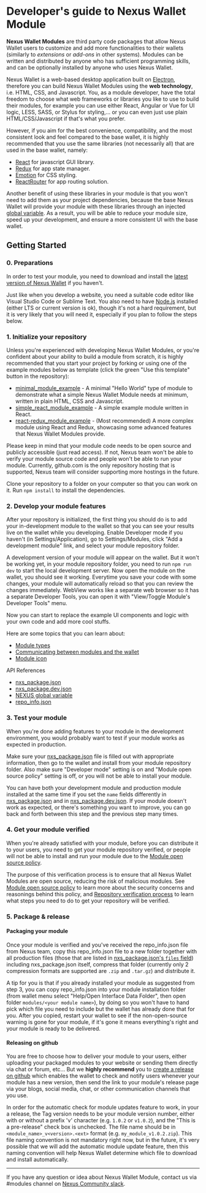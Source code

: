 # Developer's guide to Nexus Wallet Module

**Nexus Wallet Modules** are third party code packages that allow Nexus Wallet users to customize and add more functionalities to their wallets (similarly to _extensions_ or _add-ons_ in other systems). Modules can be written and distributed by anyone who has sufficient programming skills, and can be optionally installed by anyone who uses Nexus Wallet.

Nexus Wallet is a web-based desktop application built on [Electron](https://electronjs.org/), therefore you can build Nexus Wallet Modules using the **web technology**, i.e. HTML, CSS, and Javascript. You, as a module developer, have the total freedom to choose what web frameworks or libraries you like to use to build their modules, for example you can use either React, Angular or Vue for UI logic, LESS, SASS, or Stylus for styling,... or you can even just use plain HTML/CSS/Javascript if that's what you prefer.

However, if you aim for the best convenience, compatibility, and the most consistent look and feel compared to the base wallet, it is highly recommended that you use the same libraries (not necessarily all) that are used in the base wallet, namely:

- [React](https://reactjs.org/) for javascript GUI library.
- [Redux](https://redux.js.org/) for app state manager.
- [Emotion](https://emotion.sh) for CSS styling.
- [ReactRouter](https://reacttraining.com/react-router/) for app routing solution.

Another benefit of using these libraries in your module is that you won't need to add them as your project dependencies, because the base Nexus Wallet will provide your module with these libraries through an injected [global variable](./nexus-global-variable.md). As a result, you will be able to reduce your module size, speed up your development, and ensure a more consistent UI with the base wallet.

## Getting Started

### 0. Preparations

In order to test your module, you need to download and install the [latest version of Nexus Wallet](https://github.com/Nexusoft/NexusInterface/releases/latest) if you haven't.

Just like when you develop a website, you need a suitable code editor like Visual Studio Code or Sublime Text. You also need to have [Node.js](https://nodejs.org/) installed (either LTS or current version is ok), though it's not a hard requirement, but it is very likely that you will need it, especially if you plan to follow the steps below.

### 1. Initialize your repository

Unless you're experienced with developing Nexus Wallet Modules, or you're confident about your ability to build a module from scratch, it is highly recommended that you start your project by forking or using one of the example modules below as template (click the green "Use this template" button in the repository):

- [minimal_module_example](https://github.com/Nexusoft/minimal_module_example) - A minimal "Hello World" type of module to demonstrate what a simple Nexus Wallet Module needs at minimum, written in plain HTML, CSS and Javascript.
- [simple_react_module_example](https://github.com/Nexusoft/simple_react_module_example) - A simple example module written in React.
- [react-redux_module_example](https://github.com/Nexusoft/react_redux_module_example) - (Most recommended) A more complex module using React and Redux, showcasing some advanced features that Nexus Wallet Modules provide.

Please keep in mind that your module code needs to be open source and publicly accessible (just read access). If not, Nexus team won't be able to verify your module source code and people won't be able to run your module. Currently, github.com is the only repository hosting that is supported, Nexus team will consider supporting more hostings in the future.

Clone your repository to a folder on your computer so that you can work on it. Run `npm install` to install the dependencies.

### 2. Develop your module features

After your repository is initialized, the first thing you should do is to add your in-development module to the wallet so that you can see your results live on the wallet while you developing. Enable Developer mode if you haven't (in Settings/Application), go to Settings/Modules, click "Add a development module" link, and select your module repository folder.

A development version of your module will appear on the wallet. But it won't be working yet, in your module repository folder, you need to run `npm run dev` to start the local development server. Now open the module on the wallet, you should see it working. Everytime you save your code with some changes, your module will automatically reload so that you can review the changes immediately. WebView works like a separate web browser so it has a separate Developer Tools, you can open it with "View/Toggle Module's Developer Tools" menu.

Now you can start to replace the example UI components and logic with your own code and add more cool stuffs.

Here are some topics that you can learn about:

- [Module types](./module-types.md)
- [Communicating between modules and the wallet](./communication.md)
- [Module icon](./module-icon.md)

API References

- [nxs_package.json](./nxs_package.json.md)
- [nxs_package.dev.json](./nxs_package.dev.json.md)
- [NEXUS global variable](./nexus-global-variable.md)
- [repo_info.json](./repo_info.json)

### 3. Test your module

When you're done adding features to your module in the development environment, you would probably want to test if your module works as expected in production.

Make sure your [nxs_package.json](./nxs_package.json.md) file is filled out with appropriate information, then go to the wallet and install from your module repository folder. Also make sure "Developer mode" setting is on and "Module open source policy" setting is off, or you will not be able to install your module.

You can have both your development module and production module installed at the same time if you set the `name` fields differently in [nxs_package.json](./nxs_package.json.md) and in [nxs_package.dev.json](./nxs_package.dev.json.md). If your module doesn't work as expected, or there's something you want to improve, you can go back and forth between this step and the previous step many times.

### 4. Get your module verified

When you're already satisfied with your module, before you can distribute it to your users, you need to get your module repository verified, or people will not be able to install and run your module due to the [Module open source policy](./module-security.md#module-open-source-policy).

The purpose of this verification process is to ensure that all Nexus Wallet Modules are open source, reducing the risk of malicious modules. See [Module open source policy](./module-security.md#module-open-source-policy) to learn more about the security concerns and reasonings behind this policy, and [Repository verification process](./repo-verification-process.md) to learn what steps you need to do to get your repository will be verified.

### 5. Package & release

#### Packaging your module

Once your module is verified and you've received the repo_info.json file from Nexus team, copy this repo_info.json file to a new folder together with all production files (those that are listed in [nxs_package.json's `files` field](./nxs_package.json.md#files)) including nxs_package.json itself, compress that folder (currently only 2 compression formats are supported are `.zip` and `.tar.gz`) and distribute it.

A tip for you is that if you already installed your module as suggested from step 3, you can copy repo_info.json into your module installation folder (from wallet menu select "Help/Open Interface Data Folder", then open folder `modules/<your module name>`), by doing so you won't have to hand pick which file you need to include but the wallet has already done that for you. After you copied, restart your wallet to see if the non-open-source warning is gone for your module, if it's gone it means everything's right and your module is ready to be delivered.

#### Releasing on github

You are free to choose how to deliver your module to your users, either uploading your packaged modules to your website or sending them directly via chat or forum, etc... But we **highly recommend** you to [create a release on github](https://help.github.com/en/articles/creating-releases) which enables the wallet to check and notify users whenever your module has a new version, then send the link to your module's release page via your blogs, social media, chat, or other communication channels that you use.

In order for the automatic check for module updates feature to work, in your a release, the Tag version needs to be your module version number, either with or without a prefix 'v' character (e.g. `1.0.2` or `v1.0.2`), and the "This is a pre-release" check box is unchecked. The file name should be in `<module_name>_v<version>.<ext>` format (e.g. `my_module_v1.0.2.zip`). This file naming convention is not mandatory right now, but in the future, it's very possible that we will add the automatic module update feature, then this naming convention will help Nexus Wallet determine which file to download and install automatically.

---

If you have any question or idea about Nexus Wallet Module, contact us via #modules channel on [Nexus Community slack](https://slack.nexus.io/).
